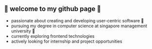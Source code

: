 ## 🌱  welcome to my github page  🌱 

- passionate about creating and developing user-centric software :white_heart: 
- pursuing my degree in computer science at singapore management university :thought_balloon:
- currently exploring frontend technologies 
- actively looking for internship and project opportunities
 
